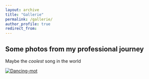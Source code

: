 ```yaml
---
layout: archive
title: "Gallerie"
permalink: /gallerie/
author_profile: true
redirect_from:
---
```


Some photos from my professional journey
-----

Maybe the *coolest* song in the world


[![Dancing-mot]({https://github.com/MaxSchemmer/MaxSchemmer.github.io/blob/8617fbf537633cf2e8612bfd6363c5e1581f69b4/images/dancing_mot.jpg})]({https://www.physik.hu-berlin.de/de/gop/research/erc/dancingmot.mp4} "Daning Cesium MOT")
